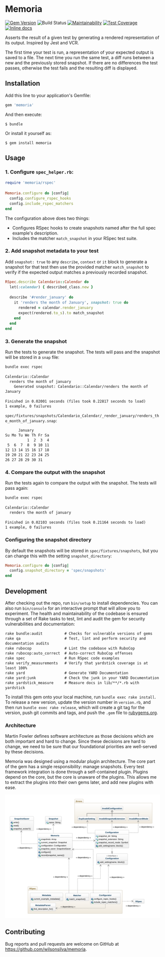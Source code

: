# Memoria

[![Gem Version](https://badge.fury.io/rb/memoria.svg)](https://badge.fury.io/rb/memoria)
![Build Status](https://github.com/wilsonsilva/memoria/actions/workflows/main.yml/badge.svg)
[![Maintainability](https://api.codeclimate.com/v1/badges/ffa08ae5daf70c87c68f/maintainability)](https://codeclimate.com/github/wilsonsilva/memoria/maintainability)
[![Test Coverage](https://api.codeclimate.com/v1/badges/ffa08ae5daf70c87c68f/test_coverage)](https://codeclimate.com/github/wilsonsilva/memoria/test_coverage)
[![Inline docs](http://inch-ci.org/github/wilsonsilva/memoria.svg?branch=master)](http://inch-ci.org/github/wilsonsilva/memoria)

Asserts the result of a given test by generating a rendered representation of its output. Inspired by Jest and VCR.

The first time your test is run, a representation of your expected output is saved to a file. The next time you
run the same test, a diff runs between a new and the previously stored snapshot. If there are no differences the test
passes, otherwise the test fails and the resulting diff is displayed.

## Installation

Add this line to your application's Gemfile:

```ruby
gem 'memoria'
```

And then execute:

    $ bundle

Or install it yourself as:

    $ gem install memoria

## Usage

### 1. Configure `spec_helper.rb`:

```ruby
require 'memoria/rspec'

Memoria.configure do |config|
  config.configure_rspec_hooks
  config.include_rspec_matchers
end
```

The configuration above does two things:
- Configures RSpec hooks to create snapshots named after the full spec example's description.
- Includes the matcher `match_snapshot` in your RSpec test suite.

### 2. Add snapshot metadata to your test

Add `snapshot: true` to any `describe`, `context` or `it` block to generate a snapshot for that test then use the
provided matcher `match_snapshot` to verify if the expected output matches a previously recorded snapshot.

```ruby
RSpec.describe Calendario::Calendar do
  let(:calendar) { described_class.new }

  describe '#render_january' do
    it 'renders the month of January', snapshot: true do
      rendered = calendar.render_january
      expect(rendered.to_s).to match_snapshot
    end
  end
end
```

### 3. Generate the snapshot

Run the tests to generate the snapshot. The tests will pass and the snapshot will be stored in a `snap` file:

```
bundle exec rspec

Calendario::Calendar
  renders the month of january
    Generated snapshot: Calendario::Calendar/renders the month of January

Finished in 0.02001 seconds (files took 0.22817 seconds to load)
1 example, 0 failures
```

`spec/fixtures/snapshots/Calendario_Calendar/_render_january/renders_the_month_of_january.snap`:

```
      January
Su Mo Tu We Th Fr Sa
          1  2  3  4
 5  6  7  8  9 10 11
12 13 14 15 16 17 18
19 20 21 22 23 24 25
26 27 28 29 30 31
```

### 4. Compare the output with the snapshot

Run the tests again to compare the output with the snapshot. The tests will pass again:

```
bundle exec rspec

Calendario::Calendar
  renders the month of january

Finished in 0.02103 seconds (files took 0.21164 seconds to load)
1 example, 0 failures
```

### Configuring the snapshot directory

By default the snapshots will be stored in `spec/fixtures/snapshots`, but you can change this with the setting
`snapshot_directory`:

```ruby
Memoria.configure do |config|
  config.snapshot_directory = 'spec/snapshots'
end
```

## Development

After checking out the repo, run `bin/setup` to install dependencies. You can also run `bin/console` for an interactive
prompt that will allow you to experiment. The health and maintainability of the codebase is ensured through a set of
Rake tasks to test, lint and audit the gem for security vulnerabilities and documentation:

```
rake bundle:audit          # Checks for vulnerable versions of gems
rake qa                    # Test, lint and perform security and documentation audits
rake rubocop               # Lint the codebase with RuboCop
rake rubocop:auto_correct  # Auto-correct RuboCop offenses
rake spec                  # Run RSpec code examples
rake verify_measurements   # Verify that yardstick coverage is at least 100%
rake yard                  # Generate YARD Documentation
rake yard:junk             # Check the junk in your YARD Documentation
rake yardstick_measure     # Measure docs in lib/**/*.rb with yardstick
```

To install this gem onto your local machine, run `bundle exec rake install`. To release a new version, update the
version number in `version.rb`, and then run `bundle exec rake release`, which will create a git tag for the version,
push git commits and tags, and push the `.gem` file to [rubygems.org](https://rubygems.org).

### Architecture

Martin Fowler defines software architecture as those decisions which are both important and hard to change. Since these
decisions are hard to change, we need to be sure that our foundational priorities are well-served by these decisions.

Memoria was designed using a modular plugin architecture. The core part of the gem has a single responsibility:
manage snapshots. Every test framework integration is done through a self-contained plugin. Plugins depend on the core,
but the core is unaware of the plugins. This allows me to extract the plugins into their own gems later, and
add new plugins with ease.

![Class Diagram](https://github.com/wilsonsilva/memoria/blob/master/documentation/class-diagram.svg)

## Contributing

Bug reports and pull requests are welcome on GitHub at https://github.com/wilsonsilva/memoria.
